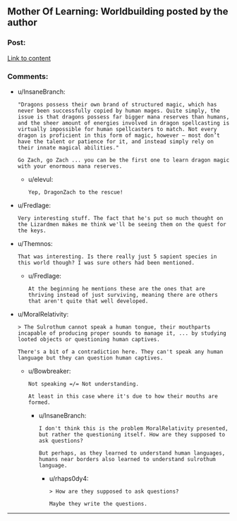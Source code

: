 ## Mother Of Learning: Worldbuilding posted by the author

### Post:

[Link to content](https://motheroflearninguniverse.wordpress.com/2016/07/02/sapient-species-of-the-world/)

### Comments:

- u/InsaneBranch:
  ```
  "Dragons possess their own brand of structured magic, which has never been successfully copied by human mages. Quite simply, the issue is that dragons possess far bigger mana reserves than humans, and the sheer amount of energies involved in dragon spellcasting is virtually impossible for human spellcasters to match. Not every dragon is proficient in this form of magic, however – most don’t have the talent or patience for it, and instead simply rely on their innate magical abilities."

  Go Zach, go Zach ... you can be the first one to learn dragon magic with your enormous mana reserves.
  ```

  - u/elevul:
    ```
    Yep, DragonZach to the rescue!
    ```

- u/Fredlage:
  ```
  Very interesting stuff. The fact that he's put so much thought on the Lizardmen makes me think we'll be seeing them on the quest for the keys.
  ```

- u/Themnos:
  ```
  That was interesting. Is there really just 5 sapient species in this world though? I was sure others had been mentioned.
  ```

  - u/Fredlage:
    ```
    At the beginning he mentions these are the ones that are thriving instead of just surviving, meaning there are others that aren't quite that well developed.
    ```

- u/MoralRelativity:
  ```
  > The Sulrothum cannot speak a human tongue, their mouthparts incapable of producing proper sounds to manage it, ... by studying looted objects or questioning human captives.

  There's a bit of a contradiction here. They can't speak any human language but they can question human captives.
  ```

  - u/Bowbreaker:
    ```
    Not speaking =/= Not understanding.

    At least in this case where it's due to how their mouths are formed.
    ```

    - u/InsaneBranch:
      ```
      I don't think this is the problem MoralRelativity presented, but rather the questioning itself. How are they supposed to ask questions?

      But perhaps, as they learned to understand human languages, humans near borders also learned to understand sulrothum language.
      ```

      - u/rhaps0dy4:
        ```
        > How are they supposed to ask questions?

        Maybe they write the questions.
        ```

---

